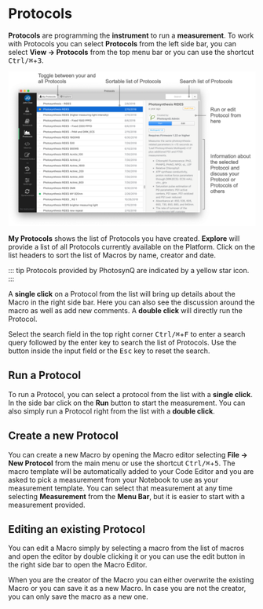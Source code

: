 # Protocols

**Protocols** are programming the **instrument** to run a **measurement**. To work with Protocols you can select **Protocols** from the left side bar, you can select **View → Protocols** from the top menu bar or you can use the shortcut <kbd>Ctrl/⌘</kbd>+<kbd>3</kbd>.

![The Protocol List](./images/protocols-list.png)

**My Protocols** shows the list of Protocols you have created. **Explore** will provide a list of all Protocols currently available on the Platform. Click on the list headers to sort the list of Macros by name, creator and date.

::: tip
Protocols provided by PhotosynQ are indicated by a <i class="fa fa-star"></i> yellow star icon.
:::

A **single click** on a Protocol from the list will bring up details about the Macro in the right side bar. Here you can also see the discussion around the macro as well as add new comments. A **double click** will directly run the Protocol.

Select the search field in the top right corner <kbd>Ctrl/⌘</kbd>+<kbd>F</kbd> to enter a search query followed by the enter key to search the list of Protocols. Use the <i class="fa fa-times-circle"></i> button inside the input field or the <kbd>Esc</kbd> key to reset the search.

## Run a Protocol

To run a Protocol, you can select a protocol from the list with a **single click**. In the side bar click on the **Run** button to start the measurement. You can also simply run a Protocol right from the list with a **double click**.

## Create a new Protocol

You can create a new Macro by opening the Macro editor selecting **File → New Protocol** from the main menu or use the shortcut <kbd>Ctrl/⌘</kbd>+<kbd>5</kbd>. The macro template will be automatically added to your Code Editor and you are asked to pick a measurement from your Notebook to use as your measurement template. You can select that measurement at any time selecting **Measurement** from the **Menu Bar**, but it is easier to start with a measurement provided.

## Editing an existing Protocol

You can edit a Macro simply by selecting a macro from the list of macros and open the editor by double clicking it or you can use the edit button in the right side bar to open the Macro Editor.

When you are the creator of the Macro you can either overwrite the existing Macro or you can save it as a new Macro. In case you are not the creator, you can only save the macro as a new one.
